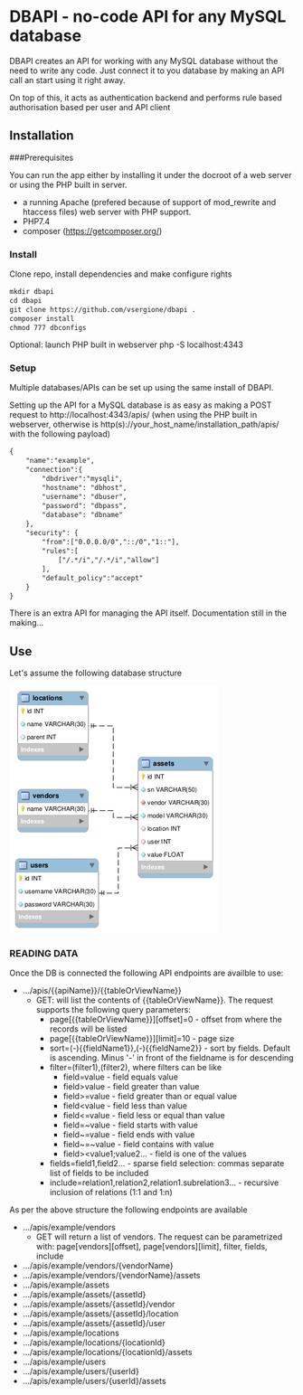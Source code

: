 # DBAPI - no-code API for any MySQL database 
DBAPI creates an API for working with any MySQL database without the need to write any code. Just connect it to you database  by making an API call an start using it right away. 

On top of this, it acts as authentication backend and performs rule based authorisation based per user and API client  

## Installation

###Prerequisites

You can run the app either by installing it under the docroot of a web server or using the PHP built in server. 
- a running Apache (prefered because of support of mod_rewrite and htaccess files) web server with PHP support. 
- PHP7.4
- composer (https://getcomposer.org/)

### Install
Clone repo, install dependencies and make configure rights  

    mkdir dbapi
    cd dbapi
    git clone https://github.com/vsergione/dbapi .
    composer install
    chmod 777 dbconfigs

Optional: launch PHP built in webserver
    php -S localhost:4343  

### Setup

Multiple databases/APIs can be set up using the same install of DBAPI.  

Setting up the API for a MySQL database is as easy as making a POST request to http://localhost:4343/apis/ (when using the PHP built in webserver, otherwise is http(s)://your_host_name/installation_path/apis/ with the following payload)

    {
        "name":"example",
        "connection":{
            "dbdriver":"mysqli",
            "hostname": "dbhost",
            "username": "dbuser",
            "password": "dbpass",
            "database": "dbname"
        },
        "security": {
            "from":["0.0.0.0/0","::/0","1::"],
            "rules":[
                ["/.*/i","/.*/i","allow"]
            ],
            "default_policy":"accept"
        }
    }
 
 There is an extra API for managing the API itself. Documentation still in the making...
    
 ## Use
 Let's assume the following database structure
 
 ![DB Structure](docs/example.png "MySQL Workbench export")
 
 
 ### READING DATA
 
 Once the DB is connected the following API endpoints are availble to use:
 - .../apis/{{apiName}}/{{tableOrViewName}}
    - GET: will list the contents of {{tableOrViewName}}. The request supports the following query parameters:
        - page[{{tableOrViewName}}][offset]=0 - offset from where the records will be listed
        - page[{{tableOrViewName}}][limit]=10 - page size
        - sort=(-){{fieldName1}},(-){{fieldName2}} - sort by fields. Default is ascending. Minus '-' in front of the fieldname is for descending
        - filter=(filter1),(filter2), where filters can be like
            - field=value - field equals value 
            - field>value - field greater than value
            - field>=value - field greater than or equal value
            - field<value - field less than value
            - field<=value - field less or equal than value
            - field=~value - field starts with value
            - field~=value - field ends with value
            - field~=~value - field contains with value
            - field><value1;value2... - field is one of the values 
         - fields=field1,field2... - sparse field selection: commas separate list of fields to be included
         - include=relation1,relation2,relation1.subrelation3... - recursive inclusion of relations (1:1 and 1:n)     
                                    
 
 As per the above structure the following endpoints are available
 - .../apis/example/vendors
    - GET will return a list of vendors. The request can be parametrized with: page[vendors][offset], page[vendors][limit], filter, fields, include 
 - .../apis/example/vendors/{vendorName}
 - .../apis/example/vendors/{vendorName}/assets
 - .../apis/example/assets
 - .../apis/example/assets/{assetId}
 - .../apis/example/assets/{assetId}/vendor
 - .../apis/example/assets/{assetId}/location
 - .../apis/example/assets/{assetId}/user
 - .../apis/example/locations
 - .../apis/example/locations/{locationId}
 - .../apis/example/locations/{locationId}/assets
 - .../apis/example/users
 - .../apis/example/users/{userId}
 - .../apis/example/users/{userId}/assets
 